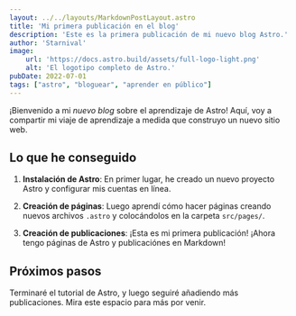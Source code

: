 ```yaml
---
layout: ../../layouts/MarkdownPostLayout.astro
title: 'Mi primera publicación en el blog'
description: 'Este es la primera publicación de mi nuevo blog Astro.'
author: 'Starnival'
image:
    url: 'https://docs.astro.build/assets/full-logo-light.png'
    alt: 'El logotipo completo de Astro.'
pubDate: 2022-07-01
tags: ["astro", "bloguear", "aprender en público"]
---
```


¡Bienvenido a mi _nuevo blog_ sobre el aprendizaje de Astro! Aquí, voy a compartir mi viaje de aprendizaje a medida que construyo un nuevo sitio web.

## Lo que he conseguido

1. **Instalación de Astro**: En primer lugar, he creado un nuevo proyecto Astro y configurar mis cuentas en línea.

2. **Creación de páginas**: Luego aprendí cómo hacer páginas creando nuevos archivos `.astro` y colocándolos en la carpeta `src/pages/`.

3. **Creación de publicaciones**: ¡Esta es mi primera publicación! ¡Ahora tengo páginas de Astro y publicaciónes en Markdown!

## Próximos pasos

Terminaré el tutorial de Astro, y luego seguiré añadiendo más publicaciones. Mira este espacio para más por venir.